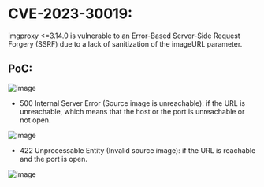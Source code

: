 # CVE-2023-30019:

imgproxy <=3.14.0 is vulnerable to an Error-Based Server-Side Request Forgery (SSRF) due to a lack of sanitization of the imageURL parameter.

## PoC:

![image](https://github.com/j4k0m/godkiller/assets/48088579/87d446e3-2993-46bc-8da2-3d8d9a503fcc)

- 500 Internal Server Error (Source image is unreachable): if the URL is unreachable, which means that the host or the port is unreachable or not open.

![image](https://github.com/j4k0m/godkiller/assets/48088579/388f3d57-4654-42c5-9d4e-9796dcf6133b)

- 422 Unprocessable Entity (Invalid source image): if the URL is reachable and the port is open.

![image](https://github.com/j4k0m/godkiller/assets/48088579/1f7bec43-178b-4f80-a084-e309ad907700)
